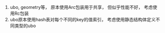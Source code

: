 1. ubo, geometry等， 原本使用Arc包装用于共享， 但似乎性能不好， 考虑使用Rc包装
2. ubo原本使用hash表对每个不同的key的值索引， 考虑使用静态结构体定义不同类型的ubo
